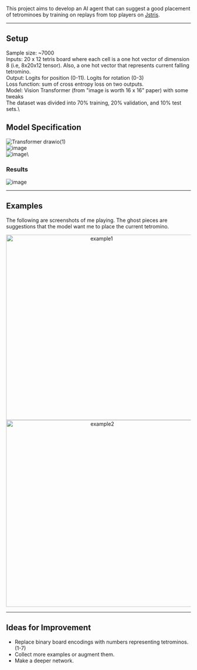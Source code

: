 
This project aims to develop an AI agent that can suggest a good placement of tetrominoes by training on replays from top players on [Jstris](https://jstris.jezevec10.com/).

---

## Setup
Sample size: ~7000 \
Inputs: 20 x 12 tetris board where each cell is a one hot vector of dimension 8 (i.e, 8x20x12 tensor). Also, a one hot vector that represents current falling tetromino. \
Output: Logits for position (0-11). Logits for rotation (0-3) \
Loss function: sum of cross entropy loss on two outputs. \
Model: Vision Transformer (from "image is worth 16 x 16" paper) with some tweaks \
The dataset was divided into 70% training, 20% validation, and 10% test sets.\

## Model Specification
![Transformer drawio(1)](https://github.com/user-attachments/assets/3b7b00aa-9bf0-4d06-a44c-17c71e75fa4d)\
![image](https://github.com/user-attachments/assets/a6efa19b-a207-4b97-9a95-052f73b1d7e8)\
![image](https://github.com/user-attachments/assets/23a61a71-57c1-4340-8aa0-1b857c6b02e4)\


### Results
![image](https://github.com/user-attachments/assets/4d36eb5e-c60b-4756-9b99-04e2f9366846)



---

## Examples
The following are screenshots of me playing. The ghost pieces are suggestions that the model want me to place the current tetromino.

<p align="center">
  <img width="505" alt="example1" src="https://github.com/user-attachments/assets/767bc4d3-4e0b-4ca1-8686-baf70b16b631" />
  <img width="509" alt="example2" src="https://github.com/user-attachments/assets/2b93162d-7205-46cc-ae18-19d477d130e8" />
</p>

---

## Ideas for Improvement

- Replace binary board encodings with numbers representing tetrominos. (1-7)
- Collect more examples or augment them.
- Make a deeper network.
